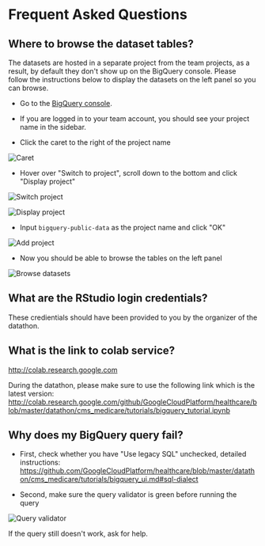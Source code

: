 # Frequent Asked Questions

## Where to browse the dataset tables?

The datasets are hosted in a separate project from the team projects, as a
result, by default they don't show up on the BigQuery console. Please follow the
instructions below to display the datasets on the left panel so you can browse.

*   Go to the [BigQuery console](https://bigquery.cloud.google.com/welcome).

*   If you are logged in to your team account, you should see your project name
    in the sidebar.

*   Click the caret to the right of the project name

![Caret](tutorials/images/caret.png)

*   Hover over "Switch to project", scroll down to the bottom and click "Display
    project"

![Switch project](tutorials/images/switch_project.png)

![Display project](tutorials/images/display_project.png)

*   Input `bigquery-public-data` as the project name and click "OK"

![Add project](tutorials/images/add_project.png)

*   Now you should be able to browse the tables on the left panel

![Browse datasets](tutorials/images/datasets.png)

## What are the RStudio login credentials?

These credientials should have been provided to you by the organizer of the
datathon.

## What is the link to colab service?

http://colab.research.google.com

During the datathon, please make sure to use the following link which is the
latest version:
http://colab.research.google.com/github/GoogleCloudPlatform/healthcare/blob/master/datathon/cms_medicare/tutorials/bigquery_tutorial.ipynb

## Why does my BigQuery query fail?

*   First, check whether you have "Use legacy SQL" unchecked, detailed
    instructions:
    https://github.com/GoogleCloudPlatform/healthcare/blob/master/datathon/cms_medicare/tutorials/bigquery_ui.md#sql-dialect

*   Second, make sure the query validator is green before running the query

![Query validator](tutorials/images/query_validator.png)

If the query still doesn't work, ask for help.
